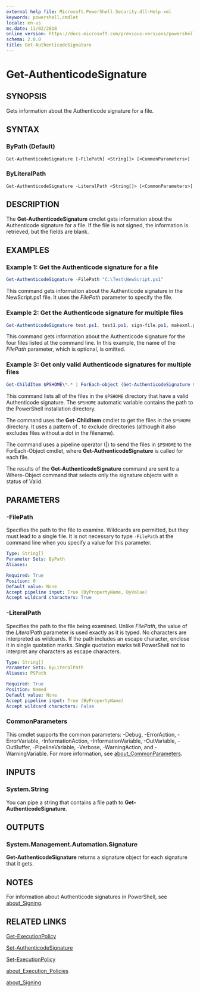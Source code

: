 ```yaml
---
external help file: Microsoft.PowerShell.Security.dll-Help.xml
keywords: powershell,cmdlet
locale: en-us
ms.date: 11/02/2018
online version: https://docs.microsoft.com/previous-versions/powershell/module/microsoft.powershell.security/get-authenticodesignature?view=powershell-5.0&WT.mc_id=ps-gethelp
schema: 2.0.0
title: Get-AuthenticodeSignature
---
```

# Get-AuthenticodeSignature

## SYNOPSIS
Gets information about the Authenticode signature for a file.

## SYNTAX

### ByPath (Default)

```
Get-AuthenticodeSignature [-FilePath] <String[]> [<CommonParameters>]
```

### ByLiteralPath

```
Get-AuthenticodeSignature -LiteralPath <String[]> [<CommonParameters>]
```

## DESCRIPTION

The **Get-AuthenticodeSignature** cmdlet gets information about the Authenticode signature for a file.
If the file is not signed, the information is retrieved, but the fields are blank.

## EXAMPLES

### Example 1: Get the Authenticode signature for a file

```powershell
Get-AuthenticodeSignature -FilePath "C:\Test\NewScript.ps1"
```

This command gets information about the Authenticode signature in the NewScript.ps1 file.
It uses the *FilePath* parameter to specify the file.

### Example 2: Get the Authenticode signature for multiple files

```powershell
Get-AuthenticodeSignature test.ps1, test1.ps1, sign-file.ps1, makexml.ps1
```

This command gets information about the Authenticode signature for the four files listed at the command line.
In this example, the name of the *FilePath* parameter, which is optional, is omitted.

### Example 3: Get only valid Authenticode signatures for multiple files

```powershell
Get-ChildItem $PSHOME\*.* | ForEach-object {Get-AuthenticodeSignature $_} | Where-Object {$_.status -eq "Valid"}
```

This command lists all of the files in the `$PSHOME` directory that have a valid Authenticode signature.
The `$PSHOME` automatic variable contains the path to the PowerShell installation directory.

The command uses the **Get-ChildItem** cmdlet to get the files in the `$PSHOME` directory.
It uses a pattern of *.* to exclude directories (although it also excludes files without a dot in the filename).

The command uses a pipeline operator (|) to send the files in `$PSHOME` to the ForEach-Object cmdlet, where **Get-AuthenticodeSignature** is called for each file.

The results of the **Get-AuthenticodeSignature** command are sent to a Where-Object command that selects only the signature objects with a status of Valid.

## PARAMETERS

### -FilePath

Specifies the path to the file to examine.
Wildcards are permitted, but they must lead to a single file.
It is not necessary to type `-FilePath` at the command line when you specify a value for this parameter.

```yaml
Type: String[]
Parameter Sets: ByPath
Aliases:

Required: True
Position: 0
Default value: None
Accept pipeline input: True (ByPropertyName, ByValue)
Accept wildcard characters: True
```

### -LiteralPath

Specifies the path to the file being examined.
Unlike *FilePath*, the value of the *LiteralPath* parameter is used exactly as it is typed.
No characters are interpreted as wildcards.
If the path includes an escape character, enclose it in single quotation marks.
Single quotation marks tell PowerShell not to interpret any characters as escape characters.

```yaml
Type: String[]
Parameter Sets: ByLiteralPath
Aliases: PSPath

Required: True
Position: Named
Default value: None
Accept pipeline input: True (ByPropertyName)
Accept wildcard characters: False
```

### CommonParameters

This cmdlet supports the common parameters: -Debug, -ErrorAction, -ErrorVariable, -InformationAction, -InformationVariable, -OutVariable, -OutBuffer, -PipelineVariable, -Verbose, -WarningAction, and -WarningVariable. For more information, see [about_CommonParameters](https://go.microsoft.com/fwlink/?LinkID=113216).

## INPUTS

### System.String

You can pipe a string that contains a file path to **Get-AuthenticodeSignature**.

## OUTPUTS

### System.Management.Automation.Signature

**Get-AuthenticodeSignature** returns a signature object for each signature that it gets.

## NOTES

For information about Authenticode signatures in PowerShell, see [about_Signing](../Microsoft.PowerShell.Core/About/about_Signing.md).

## RELATED LINKS

[Get-ExecutionPolicy](Get-ExecutionPolicy.md)

[Set-AuthenticodeSignature](Set-AuthenticodeSignature.md)

[Set-ExecutionPolicy](Set-ExecutionPolicy.md)

[about_Execution_Policies](../Microsoft.PowerShell.Core/About/about_Execution_Policies.md)

[about_Signing](../Microsoft.PowerShell.Core/About/about_Signing.md)

